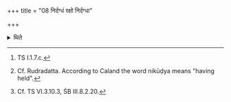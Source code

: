 +++
title = "08 निर्दग्धं रक्षो निर्दग्धा"

+++

<details><summary>थिते</summary>

8. With nirdagdhaṁ rakṣo nirdagdha arātayaḥ[^1] having heated[^2] the ometum on the outermost ember of the Āhavanīya fire, having carried it between the sacrificial post and the Āhavanīya[^3] towards the south, (the Adhvaryu) hands it over to the Pratiprasthātr̥.  


[^1]: TS I.1.7.c.  

[^2]: Cf. Rudradatta. According to Caland the word nikūḍya means "having held".  

[^3]: Cf. TS VI.3.10.3, ŚB III.8.2.20.
</details>
